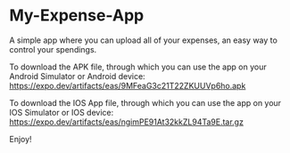 # My-Expense-App
A simple app where you can upload all of your expenses, an easy way to control your spendings.


To download the APK file, through which you can use the app on your Android Simulator or Android device:
https://expo.dev/artifacts/eas/9MFeaG3c21T22ZKUUVp6ho.apk

To download the IOS App file, through which you can use the app on your IOS Simulator or IOS device:
https://expo.dev/artifacts/eas/ngimPE91At32kkZL94Ta9E.tar.gz


Enjoy!
